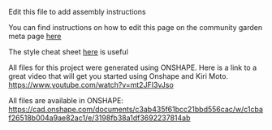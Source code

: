 Edit this file to add assembly instructions

You can find instructions on how to edit this page on the community garden meta page [here](http://maslowcommunitygarden.org/Website.html?instructions=true)



The style cheat sheet [here](https://github.com/adam-p/markdown-here/wiki/Markdown-Cheatsheet) is useful

All files for this project were generated using ONSHAPE.
Here is a link to a great video that will get you started using Onshape and Kiri Moto.
https://www.youtube.com/watch?v=mt2JFI3vJso

All files are available in ONSHAPE:
https://cad.onshape.com/documents/c3ab435f61bcc21bbd556cac/w/c1cbaf26518b004a9ae82ac1/e/3198fb38a1df3692237814ab




